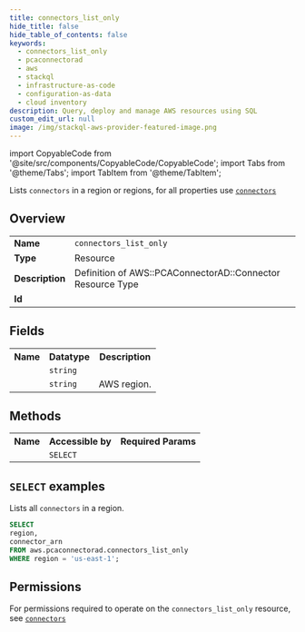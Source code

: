 ```yaml
---
title: connectors_list_only
hide_title: false
hide_table_of_contents: false
keywords:
  - connectors_list_only
  - pcaconnectorad
  - aws
  - stackql
  - infrastructure-as-code
  - configuration-as-data
  - cloud inventory
description: Query, deploy and manage AWS resources using SQL
custom_edit_url: null
image: /img/stackql-aws-provider-featured-image.png
---
```


import CopyableCode from '@site/src/components/CopyableCode/CopyableCode';
import Tabs from '@theme/Tabs';
import TabItem from '@theme/TabItem';

Lists <code>connectors</code> in a region or regions, for all properties use <a href="/services/serviceName/connectors/"><code>connectors</code></a>

## Overview
<table>
<tbody>
<tr><td><b>Name</b></td><td><code>connectors_list_only</code></td></tr>
<tr><td><b>Type</b></td><td>Resource</td></tr>
<tr><td><b>Description</b></td><td>Definition of AWS::PCAConnectorAD::Connector Resource Type</td></tr>
<tr><td><b>Id</b></td><td><CopyableCode code="aws.pcaconnectorad.connectors_list_only" /></td></tr>
</tbody>
</table>

## Fields
<table>
<tbody>
<tr><th>Name</th><th>Datatype</th><th>Description</th></tr><tr><td><CopyableCode code="connector_arn" /></td><td><code>string</code></td><td></td></tr>
<tr><td><CopyableCode code="region" /></td><td><code>string</code></td><td>AWS region.</td></tr>
</tbody>
</table>

## Methods

<table>
<tbody>
  <tr>
    <th>Name</th>
    <th>Accessible by</th>
    <th>Required Params</th>
  </tr>
  <tr>
    <td><CopyableCode code="list_resources" /></td>
    <td><code>SELECT</code></td>
    <td><CopyableCode code="region" /></td>
  </tr>
</tbody>
</table>

## `SELECT` examples
Lists all <code>connectors</code> in a region.
```sql
SELECT
region,
connector_arn
FROM aws.pcaconnectorad.connectors_list_only
WHERE region = 'us-east-1';
```


## Permissions

For permissions required to operate on the <code>connectors_list_only</code> resource, see <a href="/services/pcaconnectorad/connectors/#permissions"><code>connectors</code></a>

